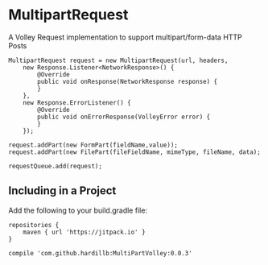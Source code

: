 # MultipartRequest

A Volley Request implementation to support multipart/form-data HTTP Posts

```
MultipartRequest request = new MultipartRequest(url, headers, 
    new Response.Listener<NetworkResponse>() {
        @Override
        public void onResponse(NetworkResponse response) {
        }
    },
    new Response.ErrorListener() {
        @Override
        public void onErrorResponse(VolleyError error) {
        }
    });
    
request.addPart(new FormPart(fieldName,value));
request.addPart(new FilePart(fileFieldName, mimeType, fileName, data);

requestQueue.add(request);
```

## Including in a Project

Add the following to your build.gradle file:

```
repositories {
    maven { url 'https://jitpack.io' }
}

compile 'com.github.hardillb:MultiPartVolley:0.0.3'
```
